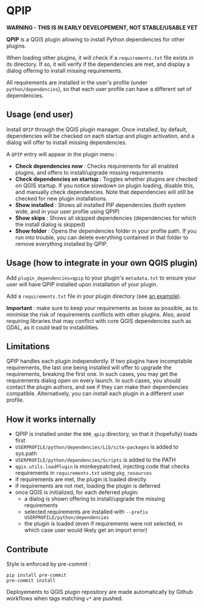 # QPIP

**WARNING - THIS IS IN EARLY DEVELOPEMENT, NOT STABLE/USABLE YET**

**QPIP** is a QGIS plugin allowing to install Python dependencies for other plugins.

When loading other plugins, it will check if a `requirements.txt` file exists in its directory. If so, it will verify if the dependencies are met, and display a dialog offering to install missing requirements.

All requirements are installed in the user's profile (under `python/dependencies`), so that each user profile can have a different set of dependencies.

## Usage (end user)

Install `QPIP` through the QGIS plugin manager. Once installed, by default, dependencies will be checked on each startup and plugin activation, and a dialog will offer to install missing dependencies.

A `QPIP` entry will appear  in the plugin menu :
- **Check dependencies now** : Checks requirements for all enabled plugins, and offers to install/upgrade missing requirements
- **Check dependencies on startup** : Toggles whether plugins are checked on QGIS startup. If you notice slowdown on plugin loading, disable this, and manually check dependencies. Note that dependencies will still be checked for new plugin installations.
- **Show installed** : Shows all installed PIP dependencies (both system wide, and in your user profile using QPIP)
- **Show skips** : Shows all skipped dependencies (dependencies for which the install dialog is skipped)
- **Show folder** : Opens the dependencies folder in your profile path. If you run into trouble, you can delete everything contained in that folder to remove everything installed by QPIP.

## Usage (how to integrate in your own QGIS plugin)

Add `plugin_dependencies=qpip` to your plugin's `metadata.txt` to ensure your user will have QPIP installed upon installation of your plugin.

Add a `requirements.txt` file in your plugin directory (see [an example](https://pip.pypa.io/en/stable/cli/pip_install/#example-requirements-file)).

**Important** : make sure to keep your requirements as loose as possible, as to minimise the risk of requirements conflicts with other plugins. Also, avoid requiring libraries that may conflict with core QGIS dependencies such as GDAL, as it could lead to instabilities.

## Limitations

QPIP handles each plugin independently. If two plugins have incomptabile requirements, the last one being installed will offer to upgrade the requirements, breaking the first one. In such cases, you may get the requirements dialog open on every launch. In such cases, you should contact the plugin authors, and see if they can make their dependencies compatible. Alternatively, you can install each plugin in a different user profile.


## How it works internally

- QPIP is installed under the `000_qpip` directory, so that it (hopefully) loads first
- `USERPROFILE/python/dependencies/Lib/site-packages` is added to sys.path
- `USERPROFILE/python/dependencies/Scripts` is added to the PATH
- `qgis.utils.loadPlugin` is monkeypatched, injecting code that checks requirements in `requirements.txt` using `pkg_resources`
- if requirements are met, the plugin is loaded directly
- if requirements are not met, loading the plugin is deferred
- once QGIS is initialized, for each deferred plugin:
  - a dialog is shown offering to install/upgrade the missing requirements
  - selected requirements are installed with `--prefix USERPROFILE/python/dependencies`
  - the plugin is loaded (even if requirements were not selected, in which case user would likely get an import error)


## Contribute

Style is enforced by pre-commit :
```
pip install pre-commit
pre-commit install
```

Deployements to QGIS plugin repository are made automatically by Github workflows when tags matching `v*` are pushed.
